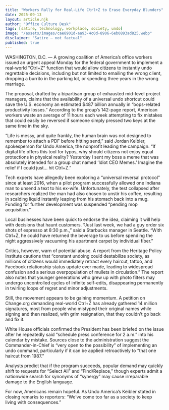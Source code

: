 ```yaml
---
title: "Workers Rally for Real-Life Ctrl+Z to Erase Everyday Blunders"
date: 2025-09-13
layout: article.njk
author: "Office Culture Desk"
tags: [satire, technology, workplace, society, undo]
image: "/assets/images/cae8901d-aa93-4c0d-8906-6eb0893ad825.webp"
disclaimer: "Satire — not factual"
published: true
---
```


WASHINGTON, D.C. — A growing coalition of America’s office workers issued an urgent appeal Monday for the federal government to implement a real-world "Ctrl+Z" function that would allow citizens to instantly undo regrettable decisions, including but not limited to emailing the wrong client, dropping a burrito in the parking lot, or spending three years in the wrong marriage.  

The proposal, drafted by a bipartisan group of exhausted mid-level project managers, claims that the availability of a universal undo shortcut could save the U.S. economy an estimated $487 billion annually in “oops-related productivity losses.” According to the group’s 142-page report, American workers waste an average of 11 hours each week attempting to fix mistakes that could easily be reversed if someone simply pressed two keys at the same time in the sky.  

“Life is messy, and quite frankly, the human brain was not designed to remember to attach a PDF before hitting send,” said Jordan Keibler, spokesperson for Undo America, the nonprofit leading the campaign. “If digital life offers this tool for typos, why should citizens not enjoy equal protections in physical reality? Yesterday I sent my boss a meme that was absolutely intended for a group chat named ‘Idiot CEO Memes.’ Imagine the relief if I could just… hit Ctrl+Z.”  

Tech experts have allegedly been exploring a “universal reversal protocol” since at least 2016, when a pilot program successfully allowed one Indiana man to unsend a text to his ex-wife. Unfortunately, the test collapsed after researchers realized the man had also chosen to unstir his coffee, resulting in scalding liquid instantly leaping from his stomach back into a mug. Funding for further development was suspended “pending mop acquisition.”  

Local businesses have been quick to endorse the idea, claiming it will help with decisions that haunt customers. “Just last week, we had a guy order six shots of espresso at 8:30 p.m.,” said a Starbucks manager in Seattle. “With Ctrl+Z, he could have returned the beverage to us before spending the night aggressively vacuuming his apartment carpet by individual fiber.”  

Critics, however, warn of potential abuse. A report from the Heritage Policy Institute cautions that “constant undoing could destabilize society, as millions of citizens would immediately retract every haircut, tattoo, and Facebook relationship status update ever made, leading to widespread confusion and a serious overpopulation of mullets in circulation.” The report also notes that younger generations who grew up with photo filters may undergo uncontrolled cycles of infinite self-edits, disappearing permanently in twirling loops of regret and minor adjustments.  

Still, the movement appears to be gaining momentum. A petition on Change.org demanding real-world Ctrl+Z has already gathered 14 million signatures, most from people who mistyped their original names while signing and then realized, with grim resignation, that they couldn’t go back and fix it.  

White House officials confirmed the President has been briefed on the issue after he repeatedly said “schedule press conference for 2 a.m.” into his calendar by mistake. Sources close to the administration suggest the Commander-in-Chief is “very open to the possibility” of implementing an undo command, particularly if it can be applied retroactively to “that one haircut from 1987.”  

Analysts predict that if the program succeeds, popular demand may quickly shift to requests for “Select All” and “Find/Replace,” though experts admit a nationwide search for synonyms of “synergy” may cause irreparable damage to the English language.  

For now, Americans remain hopeful. As Undo America’s Keibler stated in closing remarks to reporters: “We’ve come too far as a society to keep living with consequences.”  